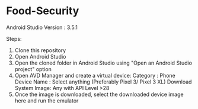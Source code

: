 # Food-Security
Android Studio Version : 3.5.1

Steps:
1. Clone this repository
2. Open Android Studio
3. Open the cloned folder in Android Studio using "Open an Android Studio project" option
4. Open AVD Manager and create a virtual device:
	Category : Phone
	Device Name : Select anything (Preferably Pixel 3/ Pixel 3 XL)
	Download System Image: Any with API Level >28
5. Once the image is downloaded, select the downloaded device image here and run the emulator 
 
